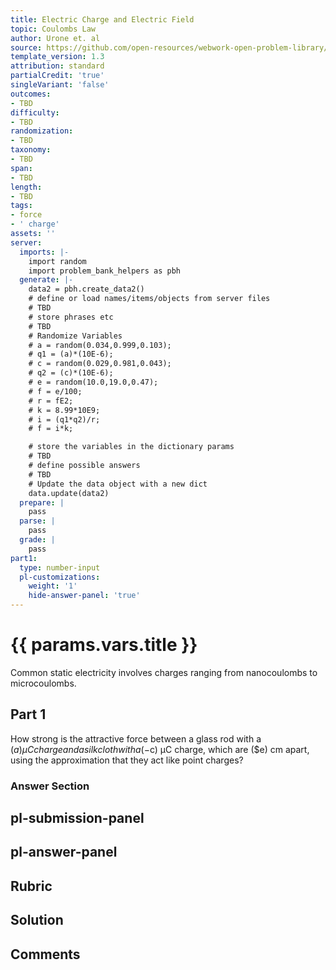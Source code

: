 ```yaml
---
title: Electric Charge and Electric Field
topic: Coulombs Law
author: Urone et. al
source: https://github.com/open-resources/webwork-open-problem-library/tree/master/Contrib/BrockPhysics/College_Physics_Urone/18.Electric_Field/18-03.Coulombs_Law/NU_U17_18_03_002.pg
template_version: 1.3
attribution: standard
partialCredit: 'true'
singleVariant: 'false'
outcomes:
- TBD
difficulty:
- TBD
randomization:
- TBD
taxonomy:
- TBD
span:
- TBD
length:
- TBD
tags:
- force
- ' charge'
assets: ''
server:
  imports: |-
    import random
    import problem_bank_helpers as pbh
  generate: |-
    data2 = pbh.create_data2()
    # define or load names/items/objects from server files
    # TBD
    # store phrases etc
    # TBD
    # Randomize Variables
    # a = random(0.034,0.999,0.103);
    # q1 = (a)*(10E-6);
    # c = random(0.029,0.981,0.043);
    # q2 = (c)*(10E-6);
    # e = random(10.0,19.0,0.47);
    # f = e/100;
    # r = fE2;
    # k = 8.99*10E9;
    # i = (q1*q2)/r;
    # f = i*k;

    # store the variables in the dictionary params
    # TBD
    # define possible answers
    # TBD
    # Update the data object with a new dict
    data.update(data2)
  prepare: |
    pass
  parse: |
    pass
  grade: |
    pass
part1:
  type: number-input
  pl-customizations:
    weight: '1'
    hide-answer-panel: 'true'
---
```


# {{ params.vars.title }} 


Common static electricity involves charges ranging from nanocoulombs to microcoulombs.

## Part 1 
How strong is the attractive force between a glass rod with a ($a) μC charge and a silk cloth with a (-$c) μC charge, which are ($e) cm apart, using the approximation that they act like point charges? 


 ### Answer Section


## pl-submission-panel 


## pl-answer-panel 


## Rubric 


## Solution 


## Comments 


